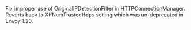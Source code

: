 Fix improper use of OriginalIPDetectionFilter in HTTPConnectionManager. Reverts back to XffNumTrustedHops setting which was un-deprecated in Envoy 1.20.
